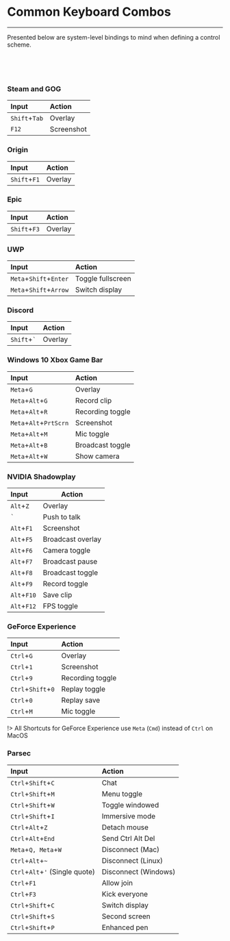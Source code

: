 # Common Keyboard Combos

---

Presented below are system-level bindings to mind when defining a control scheme.

&nbsp;

&nbsp;

### Steam and GOG
| Input                     | Action            |
|:--------------------------|:------------------|
| `Shift`+`Tab`             | Overlay           |
| `F12`                     | Screenshot        |

### Origin
| Input                     | Action            |
|:--------------------------|:------------------|
|`Shift`+`F1`               | Overlay           |

### Epic
| Input                     | Action            |
|:--------------------------|:------------------|
| `Shift`+`F3`              |  Overlay          |

### UWP
| Input                     | Action            |
|:--------------------------|:------------------|
| `Meta`+`Shift`+`Enter`    | Toggle fullscreen |
| `Meta`+`Shift`+`Arrow`    | Switch display    |

### Discord
| Input                     | Action            |
|:--------------------------|:------------------|
| `Shift`+<code>`</code>    |  Overlay          |

### Windows 10 Xbox Game Bar
| Input                     | Action            |
|:--------------------------|:------------------|
|`Meta`+`G`                 | Overlay           |
|`Meta`+`Alt`+`G`           | Record clip       |
|`Meta`+`Alt`+`R`           | Recording toggle  |
|`Meta`+`Alt`+`PrtScrn`     | Screenshot        |
|`Meta`+`Alt`+`M`           | Mic toggle        |
|`Meta`+`Alt`+`B`           | Broadcast toggle  |
|`Meta`+`Alt`+`W`           | Show camera       |

### NVIDIA Shadowplay
| Input                     | Action            |
|:--------------------------|-------------------|
| `Alt`+`Z`                 | Overlay           |
| <code>`</code>            | Push to talk      |
| `Alt`+`F1`                | Screenshot        |
| `Alt`+`F5`                | Broadcast overlay |
| `Alt`+`F6`                | Camera toggle     |
| `Alt`+`F7`                | Broadcast pause   |
| `Alt`+`F8`                | Broadcast toggle  |
| `Alt`+`F9`                | Record toggle     |
| `Alt`+`F10`               | Save clip         |
| `Alt`+`F12`               | FPS toggle        |

### GeForce Experience
| Input                     | Action            |
|:--------------------------|:------------------|
| `Ctrl`+`G`                | Overlay           |
| `Ctrl`+`1`                | Screenshot        |
| `Ctrl`+`9`                | Recording toggle  |
| `Ctrl`+`Shift`+`0`        | Replay toggle     |
| `Ctrl`+`0`                | Replay save       |
| `Ctrl`+`M`                | Mic toggle        |

!> All Shortcuts for GeForce Experience use `Meta` (`Cmd`) instead of `Ctrl` on MacOS

### Parsec
| Input                     | Action            |
|:--------------------------|:------------------|
| `Ctrl`+`Shift`+`C`        | Chat              |
| `Ctrl`+`Shift`+`M`        | Menu toggle       |
| `Ctrl`+`Shift`+`W`        | Toggle windowed   |
| `Ctrl`+`Shift`+`I`        | Immersive mode    |
| `Ctrl`+`Alt`+`Z`          | Detach mouse      |
| `Ctrl`+`Alt`+`End`        | Send Ctrl Alt Del |
| `Meta`+`Q, Meta`+`W`      | Disconnect (Mac)  |
| `Ctrl`+`Alt`+`~`          | Disconnect (Linux)|
| `Ctrl`+`Alt`+`'` (Single quote) | Disconnect (Windows) |
| `Ctrl`+`F1`               | Allow join        |
| `Ctrl`+`F3`               | Kick everyone     |
| `Ctrl`+`Shift`+`C`        | Switch display    |
| `Ctrl`+`Shift`+`S`        | Second screen     |
| `Ctrl`+`Shift`+`P`        | Enhanced pen      |
